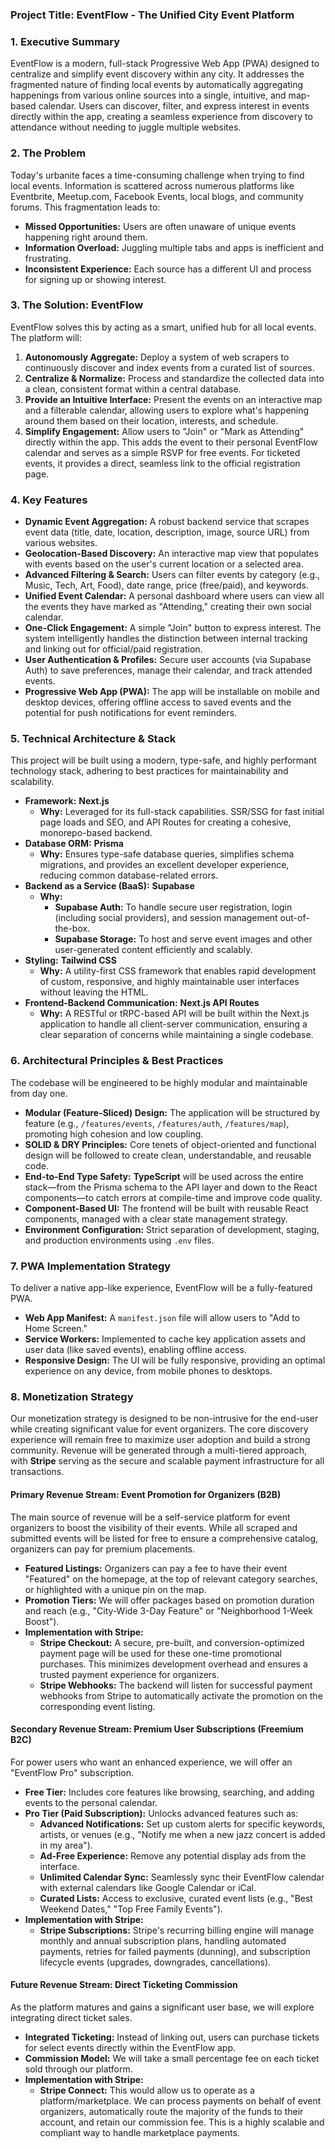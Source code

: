 

### **Project Title: EventFlow - The Unified City Event Platform**

### **1. Executive Summary**

EventFlow is a modern, full-stack Progressive Web App (PWA) designed to centralize and simplify event discovery within any city. It addresses the fragmented nature of finding local events by automatically aggregating happenings from various online sources into a single, intuitive, and map-based calendar. Users can discover, filter, and express interest in events directly within the app, creating a seamless experience from discovery to attendance without needing to juggle multiple websites.

### **2. The Problem**

Today's urbanite faces a time-consuming challenge when trying to find local events. Information is scattered across numerous platforms like Eventbrite, Meetup.com, Facebook Events, local blogs, and community forums. This fragmentation leads to:
*   **Missed Opportunities:** Users are often unaware of unique events happening right around them.
*   **Information Overload:** Juggling multiple tabs and apps is inefficient and frustrating.
*   **Inconsistent Experience:** Each source has a different UI and process for signing up or showing interest.

### **3. The Solution: EventFlow**

EventFlow solves this by acting as a smart, unified hub for all local events. The platform will:
1.  **Autonomously Aggregate:** Deploy a system of web scrapers to continuously discover and index events from a curated list of sources.
2.  **Centralize & Normalize:** Process and standardize the collected data into a clean, consistent format within a central database.
3.  **Provide an Intuitive Interface:** Present the events on an interactive map and a filterable calendar, allowing users to explore what's happening around them based on their location, interests, and schedule.
4.  **Simplify Engagement:** Allow users to "Join" or "Mark as Attending" directly within the app. This adds the event to their personal EventFlow calendar and serves as a simple RSVP for free events. For ticketed events, it provides a direct, seamless link to the official registration page.

### **4. Key Features**

*   **Dynamic Event Aggregation:** A robust backend service that scrapes event data (title, date, location, description, image, source URL) from various websites.
*   **Geolocation-Based Discovery:** An interactive map view that populates with events based on the user's current location or a selected area.
*   **Advanced Filtering & Search:** Users can filter events by category (e.g., Music, Tech, Art, Food), date range, price (free/paid), and keywords.
*   **Unified Event Calendar:** A personal dashboard where users can view all the events they have marked as "Attending," creating their own social calendar.
*   **One-Click Engagement:** A simple "Join" button to express interest. The system intelligently handles the distinction between internal tracking and linking out for official/paid registration.
*   **User Authentication & Profiles:** Secure user accounts (via Supabase Auth) to save preferences, manage their calendar, and track attended events.
*   **Progressive Web App (PWA):** The app will be installable on mobile and desktop devices, offering offline access to saved events and the potential for push notifications for event reminders.

### **5. Technical Architecture & Stack**

This project will be built using a modern, type-safe, and highly performant technology stack, adhering to best practices for maintainability and scalability.

*   **Framework:** **Next.js**
    *   **Why:** Leveraged for its full-stack capabilities. SSR/SSG for fast initial page loads and SEO, and API Routes for creating a cohesive, monorepo-based backend.
*   **Database ORM:** **Prisma**
    *   **Why:** Ensures type-safe database queries, simplifies schema migrations, and provides an excellent developer experience, reducing common database-related errors.
*   **Backend as a Service (BaaS):** **Supabase**
    *   **Why:**
        *   **Supabase Auth:** To handle secure user registration, login (including social providers), and session management out-of-the-box.
        *   **Supabase Storage:** To host and serve event images and other user-generated content efficiently and scalably.
*   **Styling:** **Tailwind CSS**
    *   **Why:** A utility-first CSS framework that enables rapid development of custom, responsive, and highly maintainable user interfaces without leaving the HTML.
*   **Frontend-Backend Communication:** **Next.js API Routes**
    *   **Why:** A RESTful or tRPC-based API will be built within the Next.js application to handle all client-server communication, ensuring a clear separation of concerns while maintaining a single codebase.

### **6. Architectural Principles & Best Practices**

The codebase will be engineered to be highly modular and maintainable from day one.
*   **Modular (Feature-Sliced) Design:** The application will be structured by feature (e.g., `/features/events`, `/features/auth`, `/features/map`), promoting high cohesion and low coupling.
*   **SOLID & DRY Principles:** Core tenets of object-oriented and functional design will be followed to create clean, understandable, and reusable code.
*   **End-to-End Type Safety:** **TypeScript** will be used across the entire stack—from the Prisma schema to the API layer and down to the React components—to catch errors at compile-time and improve code quality.
*   **Component-Based UI:** The frontend will be built with reusable React components, managed with a clear state management strategy.
*   **Environment Configuration:** Strict separation of development, staging, and production environments using `.env` files.

### **7. PWA Implementation Strategy**

To deliver a native app-like experience, EventFlow will be a fully-featured PWA.
*   **Web App Manifest:** A `manifest.json` file will allow users to "Add to Home Screen."
*   **Service Workers:** Implemented to cache key application assets and user data (like saved events), enabling offline access.
*   **Responsive Design:** The UI will be fully responsive, providing an optimal experience on any device, from mobile phones to desktops.



### **8. Monetization Strategy**

Our monetization strategy is designed to be non-intrusive for the end-user while creating significant value for event organizers. The core discovery experience will remain free to maximize user adoption and build a strong community. Revenue will be generated through a multi-tiered approach, with **Stripe** serving as the secure and scalable payment infrastructure for all transactions.

#### **Primary Revenue Stream: Event Promotion for Organizers (B2B)**

The main source of revenue will be a self-service platform for event organizers to boost the visibility of their events. While all scraped and submitted events will be listed for free to ensure a comprehensive catalog, organizers can pay for premium placements.

*   **Featured Listings:** Organizers can pay a fee to have their event "Featured" on the homepage, at the top of relevant category searches, or highlighted with a unique pin on the map.
*   **Promotion Tiers:** We will offer packages based on promotion duration and reach (e.g., "City-Wide 3-Day Feature" or "Neighborhood 1-Week Boost").
*   **Implementation with Stripe:**
    *   **Stripe Checkout:** A secure, pre-built, and conversion-optimized payment page will be used for these one-time promotional purchases. This minimizes development overhead and ensures a trusted payment experience for organizers.
    *   **Stripe Webhooks:** The backend will listen for successful payment webhooks from Stripe to automatically activate the promotion on the corresponding event listing.

#### **Secondary Revenue Stream: Premium User Subscriptions (Freemium B2C)**

For power users who want an enhanced experience, we will offer an "EventFlow Pro" subscription.

*   **Free Tier:** Includes core features like browsing, searching, and adding events to the personal calendar.
*   **Pro Tier (Paid Subscription):** Unlocks advanced features such as:
    *   **Advanced Notifications:** Set up custom alerts for specific keywords, artists, or venues (e.g., "Notify me when a new jazz concert is added in my area").
    *   **Ad-Free Experience:** Remove any potential display ads from the interface.
    *   **Unlimited Calendar Sync:** Seamlessly sync their EventFlow calendar with external calendars like Google Calendar or iCal.
    *   **Curated Lists:** Access to exclusive, curated event lists (e.g., "Best Weekend Dates," "Top Free Family Events").
*   **Implementation with Stripe:**
    *   **Stripe Subscriptions:** Stripe's recurring billing engine will manage monthly and annual subscription plans, handling automated payments, retries for failed payments (dunning), and subscription lifecycle events (upgrades, downgrades, cancellations).

#### **Future Revenue Stream: Direct Ticketing Commission**

As the platform matures and gains a significant user base, we will explore integrating direct ticket sales.

*   **Integrated Ticketing:** Instead of linking out, users can purchase tickets for select events directly within the EventFlow app.
*   **Commission Model:** We will take a small percentage fee on each ticket sold through our platform.
*   **Implementation with Stripe:**
    *   **Stripe Connect:** This would allow us to operate as a platform/marketplace. We can process payments on behalf of event organizers, automatically route the majority of the funds to their account, and retain our commission fee. This is a highly scalable and compliant way to handle marketplace payments.